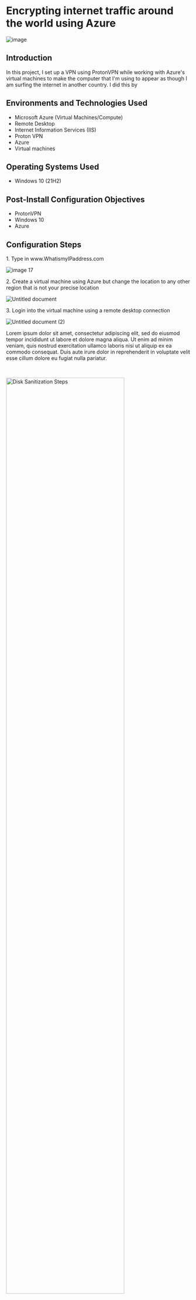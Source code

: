 <h1> Encrypting internet traffic around the world using Azure </h1>

![image](https://github.com/RalphClaude/VPN/assets/64559790/2da3f6be-dd51-4111-92d0-3dbcd33fd394)

<h2>Introduction </h2>
In this project, I set up a VPN using ProtonVPN while working with Azure's virtual machines to make the computer that I'm using to appear as though I am surfing the internet in another country. I did this by  

<h2>Environments and Technologies Used</h2>

- Microsoft Azure (Virtual Machines/Compute)
- Remote Desktop
- Internet Information Services (IIS)
- Proton VPN
- Azure
- Virtual machines

<h2>Operating Systems Used </h2>

- Windows 10</b> (21H2)

<h2>Post-Install Configuration Objectives</h2>

- ProtonVPN
- Windows 10
- Azure

<h2>Configuration Steps</h2>
<p>
1. Type in www.WhatismyIPaddress.com
</p>

![image 17](https://github.com/RalphClaude/VPN/assets/64559790/1b0a0e98-e151-4d5d-b20b-9497b0ead64f)

<p>
2. Create a virtual machine using Azure but change the location to any other region that is not your precise location 
</p>

![Untitled document](https://github.com/RalphClaude/VPN/assets/64559790/8e74e78e-4e34-4bd9-8d28-cff26954da7b)
<br />

<p> 3. Login into the virtual machine using a remote desktop connection </p>  

![Untitled document (2)](https://github.com/RalphClaude/VPN/assets/64559790/f893ad3f-6f74-4d41-91c7-f096e23909db)

<p>
Lorem ipsum dolor sit amet, consectetur adipiscing elit, sed do eiusmod tempor incididunt ut labore et dolore magna aliqua. Ut enim ad minim veniam, quis nostrud exercitation ullamco laboris nisi ut aliquip ex ea commodo consequat. Duis aute irure dolor in reprehenderit in voluptate velit esse cillum dolore eu fugiat nulla pariatur.
</p>
<br />

<p>
<img src="https://i.imgur.com/DJmEXEB.png" height="80%" width="80%" alt="Disk Sanitization Steps"/>
</p>
<p>
Lorem ipsum dolor sit amet, consectetur adipiscing elit, sed do eiusmod tempor incididunt ut labore et dolore magna aliqua. Ut enim ad minim veniam, quis nostrud exercitation ullamco laboris nisi ut aliquip ex ea commodo consequat. Duis aute irure dolor in reprehenderit in voluptate velit esse cillum dolore eu fugiat nulla pariatur.
</p>
<br />

